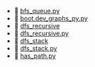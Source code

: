 * 📄 [bfs_queue.py](bfs-queue.py)
* 📄 [boot.dev_graphs_py.py](graphs.py)
* 📄 [dfs_recursive](dfs-recursive.md)
* 📄 [dfs_recursive.py](dfs-recursive.py)
* 📄 [dfs_stack](dfs-stack.md)
* 📄 [dfs_stack.py](dfs-stack.py)
* 📄 [has_path.py](has-path.py)
